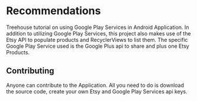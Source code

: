 # Recommendations

Treehouse tutorial on using Google Play Services in Android Application.  In addition to utilizing Google Play Services, this project 
also makes use of the Etsy API to populate products and RecyclerViews to list them.  The specific Google Play Service used is the Google Plus api to share and plus one Etsy Products.

## Contributing

Anyone can contribute to the Application.  All you need to do is download the source code, create your own Etsy and Google Play Services 
api keys.
